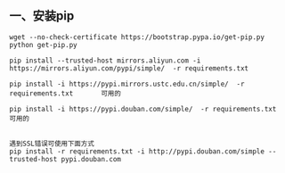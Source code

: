  ## 一、安装pip
    
    wget --no-check-certificate https://bootstrap.pypa.io/get-pip.py
    python get-pip.py

    pip install --trusted-host mirrors.aliyun.com -i https://mirrors.aliyun.com/pypi/simple/  -r requirements.txt

    pip install -i https://pypi.mirrors.ustc.edu.cn/simple/  -r requirements.txt       可用的

    pip install -i https://pypi.douban.com/simple/  -r requirements.txt       可用的

    
    遇到SSL错误可使用下面方式
    pip install -r requirements.txt -i http://pypi.douban.com/simple --trusted-host pypi.douban.com 

